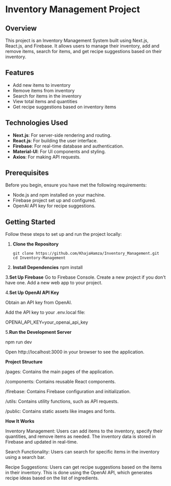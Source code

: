# **Inventory Management Project**

## **Overview**

This project is an Inventory Management System built using Next.js, React.js, and Firebase. It allows users to manage their inventory, add and remove items, search for items, and get recipe suggestions based on their inventory.

## **Features**

- Add new items to inventory
- Remove items from inventory
- Search for items in the inventory
- View total items and quantities
- Get recipe suggestions based on inventory items

## **Technologies Used**

- **Next.js**: For server-side rendering and routing.
- **React.js**: For building the user interface.
- **Firebase**: For real-time database and authentication.
- **Material-UI**: For UI components and styling.
- **Axios**: For making API requests.

## **Prerequisites**

Before you begin, ensure you have met the following requirements:

- Node.js and npm installed on your machine.
- Firebase project set up and configured.
- OpenAI API key for recipe suggestions.

## **Getting Started**

Follow these steps to set up and run the project locally:

1. **Clone the Repository**

   ```
   git clone https://github.com/KhajaHamza/Inventory_Management.git
   cd Inventory-Management
   
2. **Install Dependencies**
npm install

3.**Set Up Firebase**
Go to Firebase Console.
Create a new project if you don't have one.
Add a new web app to your project.

4.**Set Up OpenAI API Key**

Obtain an API key from OpenAI.

Add the API key to your .env.local file:

OPENAI_API_KEY=your_openai_api_key


5.**Run the Development Server**

npm run dev

Open http://localhost:3000 in your browser to see the application.

**Project Structure**

/pages: Contains the main pages of the application.

/components: Contains reusable React components.

/firebase: Contains Firebase configuration and initialization.

/utils: Contains utility functions, such as API requests.

/public: Contains static assets like images and fonts.


**How It Works**

Inventory Management: Users can add items to the inventory, specify their quantities, and remove items as needed. The inventory data is stored in Firebase and updated in real-time.

Search Functionality: Users can search for specific items in the inventory using a search bar.

Recipe Suggestions: Users can get recipe suggestions based on the items in their inventory. This is done using the OpenAI API, which generates recipe ideas based on the list of ingredients.

